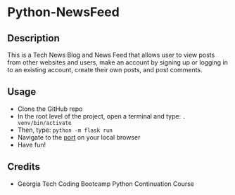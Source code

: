 # Python-NewsFeed
## Description
This is a Tech News Blog and News Feed that allows user to view posts from other websites and users, make an account by signing up or logging in to an existing account, create their own posts, and post comments. 

## Usage
* Clone the GitHub repo
* In the root level of the project, open a terminal and type: ```. venv/bin/activate```
* Then, type: ```python -m flask run```
* Navigate to the [port](http://127.0.0.1:5000) on your local browser
* Have fun!

## Credits
* Georgia Tech Coding Bootcamp Python Continuation Course